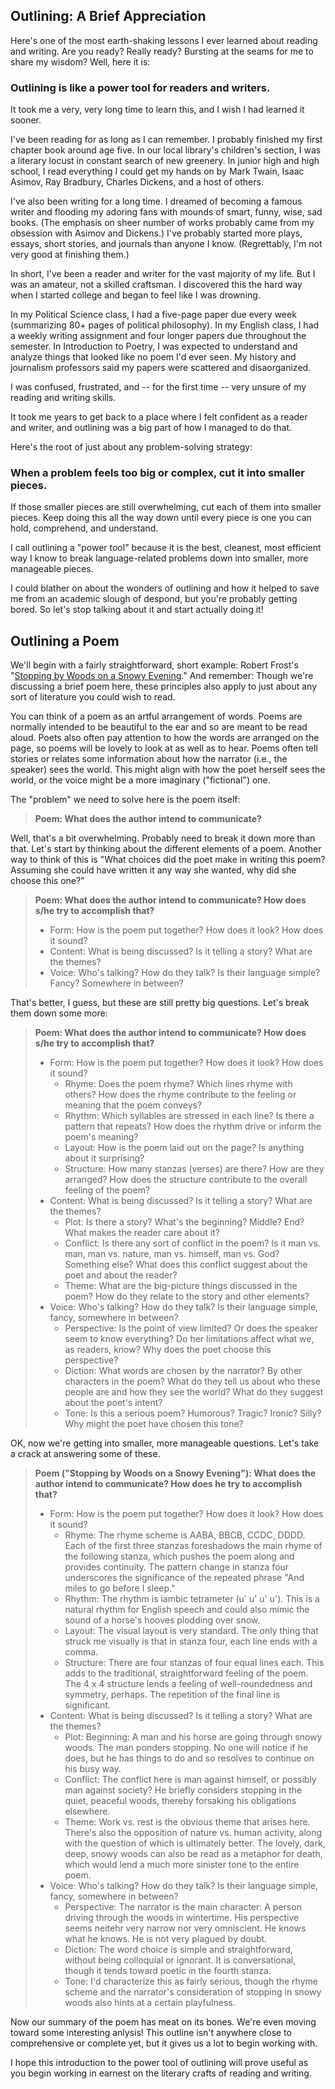 Outlining: A Brief Appreciation
---
Here's one of the most earth-shaking lessons I ever learned about reading and writing. Are you ready? Really ready? Bursting at the seams for me to share my wisdom? Well, here it is:

### Outlining is like a power tool for readers and writers.

It took me a very, very long time to learn this, and I wish I had learned it sooner.

I've been reading for as long as I can remember. I probably finished my first chapter book around age five. In our local library's children's section, I was a literary locust in constant search of new greenery. In junior high and high school, I read everything I could get my hands on by Mark Twain, Isaac Asimov, Ray Bradbury, Charles Dickens, and a host of others.

I've also been writing for a long time. I dreamed of becoming a famous writer and flooding my adoring fans with mounds of smart, funny, wise, sad books. (The emphasis on sheer number of works probably came from my obsession with Asimov and Dickens.) I've probably started more plays, essays, short stories, and journals than anyone I know. (Regrettably, I'm not very good at finishing them.)

In short, I've been a reader and writer for the vast majority of my life. But I was an amateur, not a skilled craftsman. I discovered this the hard way when I started college and began to feel like I was drowning.

In my Political Science class, I had a five-page paper due every week (summarizing 80+ pages of political philosophy). In my English class, I had a weekly writing assignment and four longer papers due throughout the semester. In Introduction to Poetry, I was expected to understand and analyze things that looked like no poem I'd ever seen. My history and journalism professors said my papers were scattered and disaorganized.

I was confused, frustrated, and -- for the first time -- very unsure of my reading and writing skills.

It took me years to get back to a place where I felt confident as a reader and writer, and outlining was a big part of how I managed to do that. 

Here's the root of just about any problem-solving strategy:

### **When a problem feels too big or complex, cut it into smaller pieces.**

If those smaller pieces are still overwhelming, cut each of them into smaller pieces. Keep doing this all the way down until every piece is one you can hold, comprehend, and understand.

I call outlining a "power tool" because it is the best, cleanest, most efficient way I know to break language-related problems down into smaller, more manageable pieces.

I could blather on about the wonders of outlining and how it helped to save me from an academic slough of despond, but you're probably getting bored. So let's stop talking about it and start actually doing it!

Outlining a Poem
---
We'll begin with a fairly straightforward, short example: Robert Frost's "[Stopping by Woods on a Snowy Evening](https://www.poetryfoundation.org/poems/42891/stopping-by-woods-on-a-snowy-evening)." And remember: Though we're discussing a brief poem here, these principles also apply to just about any sort of literature you could wish to read.

You can think of a poem as an artful arrangement of words. Poems are normally intended to be beautiful to the ear and so are meant to be read aloud. Poets also often pay attention to how the words are arranged on the page, so poems will be lovely to look at as well as to hear. Poems often tell stories or relates some information about how the narrator (i.e., the speaker) sees the world. This might align with how the poet herself sees the world, or the voice might be a more imaginary ("fictional") one.

The "problem" we need to solve here is the poem itself:

> **Poem: What does the author intend to communicate?**

Well, that's a bit overwhelming. Probably need to break it down more than that. Let's start by thinking about the different elements of a poem. Another way to think of this is "What choices did the poet make in writing this poem? Assuming she could have written it any way she wanted, why did she choose this one?"

> **Poem: What does the author intend to communicate? How does s/he try to accomplish that?**
> * Form: How is the poem put together? How does it look? How does it sound?
> * Content: What is being discussed? Is it telling a story? What are the themes?
> * Voice: Who's talking? How do they talk? Is their language simple? Fancy? Somewhere in between?

That's better, I guess, but these are still pretty big questions. Let's break them down some more:

> **Poem: What does the author intend to communicate? How does s/he try to accomplish that?**
> * Form: How is the poem put together? How does it look? How does it sound?
>   - Rhyme: Does the poem rhyme? Which lines rhyme with others? How does the rhyme contribute to the feeling or meaning that the poem conveys?
>   - Rhythm: Which syllables are stressed in each line? Is there a pattern that repeats? How does the rhythm drive or inform the poem's meaning?
>   - Layout: How is the poem laid out on the page? Is anything about it surprising?
>   - Structure: How many stanzas (verses) are there? How are they arranged? How does the structure contribute to the overall feeling of the poem?
> * Content: What is being discussed? Is it telling a story? What are the themes?
>   - Plot: Is there a story? What's the beginning? Middle? End? What makes the reader care about it?
>   - Conflict: Is there any sort of conflict in the poem? Is it man vs. man, man vs. nature, man vs. himself, man vs. God? Something else? What does this conflict suggest about the poet and about the reader?
>   - Theme: What are the big-picture things discussed in the poem? How do they relate to the story and other elements?
> * Voice: Who's talking? How do they talk? Is their language simple, fancy, somewhere in between?
>   - Perspective: Is the point of view limited? Or does the speaker seem to know everything? Do her limitations affect what we, as readers, know? Why does the poet choose this perspective?
>   - Diction: What words are chosen by the narrator? By other characters in the poem? What do they tell us about who these people are and how they see the world? What do they suggest about the poet's intent?
>   - Tone: Is this a serious poem? Humorous? Tragic? Ironic? Silly? Why might the poet have chosen this tone?

OK, now we're getting into smaller, more manageable questions. Let's take a crack at answering some of these.

> **Poem ("Stopping by Woods on a Snowy Evening"): What does the author intend to communicate? How does he try to accomplish that?**
> * Form: How is the poem put together? How does it look? How does it sound?
>   - Rhyme: The rhyme scheme is AABA, BBCB, CCDC, DDDD. Each of the first three stanzas foreshadows the main rhyme of the following stanza, which pushes the poem along and provides continuity. The pattern change in stanza four underscores the significance of the repeated phrase "And miles to go before I sleep."
>   - Rhythm: The rhythm is iambic tetrameter (u' u' u' u'). This is a natural rhythm for English speech and could also mimic the sound of a horse's hooves plodding over snow.
>   - Layout: The visual layout is very standard. The only thing that struck me visually is that in stanza four, each line ends with a comma.
>   - Structure: There are four stanzas of four equal lines each. This adds to the traditional, straightforward feeling of the poem. The 4 x 4 structure lends a feeling of well-roundedness and symmetry, perhaps. The repetition of the final line is significant.
> * Content: What is being discussed? Is it telling a story? What are the themes?
>   - Plot: Beginning: A man and his horse are going through snowy woods. The man ponders stopping. No one will notice if he does, but he has things to do and so resolves to continue on his busy way.
>   - Conflict: The conflict here is man against himself, or possibly man against society? He briefly considers stopping in the quiet, peaceful woods, thereby forsaking his obligations elsewhere.
>   - Theme: Work vs. rest is the obvious theme that arises here. There's also the opposition of nature vs. human activity, along with the question of which is ultimately better. The lovely, dark, deep, snowy woods can also be read as a metaphor for death, which would lend a much more sinister tone to the entire poem.
> * Voice: Who's talking? How do they talk? Is their language simple, fancy, somewhere in between?
>   - Perspective: The narrator is the main character: A person driving through the woods in wintertime. His perspective seems neitehr very narrow nor very omniscient. He knows what he knows. He is not very plagued by doubt.
>   - Diction: The word choice is simple and straightforward, without being colloquial or ignorant. It is conversational, though it tends toward poetic in the fourth stanza. 
>   - Tone: I'd characterize this as fairly serious, though the rhyme scheme and the narrator's consideration of stopping in snowy woods also hints at a certain playfulness.

Now our summary of the poem has  meat on its bones. We're even moving toward some interesting anlysis! This outline isn't anywhere close to comprehensive or complete yet, but it gives us a lot to begin working with. 

I hope this introduction to the power tool of outlining will prove useful as you begin working in earnest on the literary crafts of reading and writing.
